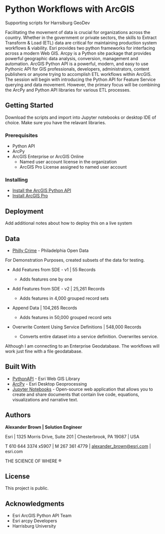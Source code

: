 # Python Workflows with ArcGIS

Supporting scripts for Harrsiburg GeoDev

Facilitating the movement of data is crucial for organizations across the country. Whether in the government or private sectors, the skills to Extract Transform & Load (ETL) data are critical for maintaining production system workflows & viability. Esri provides two python frameworks for interfacing across a modern Web GIS. Arcpy is a Python site package that provides powerful geographic data analysis, conversion, management and automation. ArcGIS Python API is a powerful, modern, and easy to use Pythonic API for GIS professionals, developers, administrators, content publishers or anyone trying to accomplish ETL workflows within ArcGIS. The session will begin with introducing the Python API for Feature Service querying and data movement. However, the primary focus will be combining the ArcPy and Python API libraries for various ETL processes.

## Getting Started

Download the scripts and import into Jupyter notebooks or desktop IDE of choice.  Make sure you have the relavant libraries.

### Prerequisites

* Python API
* ArcPy
* ArcGIS Enterprise or ArcGIS Online
    * Named user account license in the organization
    * ArcGIS Pro License assigned to named user account

### Installing

* [Install the ArcGIS Python API](https://developers.arcgis.com/python/guide/install-and-set-up/)
* [Install ArcGIS Pro](https://pro.arcgis.com/en/pro-app/get-started/install-and-sign-in-to-arcgis-pro.htm)


## Deployment

Add additional notes about how to deploy this on a live system

## Data

* [Philly Crime](https://www.opendataphilly.org/dataset/crime-incidents) - Philadelphia Open Data

For Demonstration Purposes, created subsets of the data for testing.

   * Add Features from SDE - v1  |  55 Records
        * Adds features one by one
        
        
   * Add Features from SDE - v2  |  25,261 Records
        * Adds features in 4,000 grouped record sets
        
        
   * Append Data |  104,265 Records
        * Adds features in 50,000 grouped record sets
        
        
   * Overwrite Content Using Service Definitions |  548,000 Records
        * Converts entire dataset into a service definition. Overwrites service.      
        
        
Although I am connecting to an Enterprise Geodatabase.  The workflows will work just fine with a file geodatabase.
        
## Built With

* [PythonAPI](https://developers.arcgis.com/python/) - Esri Web GIS Library
* [ArcPy](https://pro.arcgis.com/en/pro-app/arcpy/get-started/what-is-arcpy-.htm) - Esri Desktop Geoprocessing
* [Jupyter Notebooks](https://jupyter.org/) - Open-source web application that allows you to create and share documents that contain live code, equations, visualizations and narrative text.

## Authors

**Alexander Brown | Solution Engineer** 

Esri | 1325 Morris Drive, Suite 201 | Chesterbrook, PA 19087 | USA

T 610 644 3374 x5907 | M 267 361 4779 | alexander_brown@esri.com | esri.com
 
THE SCIENCE OF WHERE ®

## License

This project is public.

## Acknowledgments

* Esri ArcGIS Python API Team
* Esri arcpy Developers
* Harrisburg University
